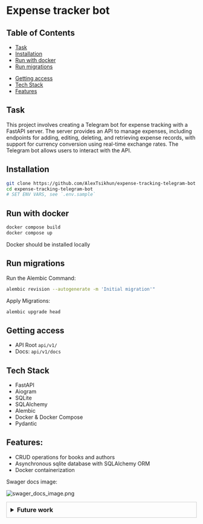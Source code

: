 # Expense tracker bot

## Table of Contents

- [Task](#task)
- [Installation](#installation)
- [Run with docker](#run-with-docker)
- [Run migrations](#run-migrations)
<!-- - [Run tests](#run-tests) -->
- [Getting access](#getting-access)
- [Tech Stack](#tech-stack)
- [Features](#features)
<!-- - [DB Structure](#db-structure) -->

## Task
This project involves creating a Telegram bot for expense tracking with a FastAPI server. The server provides an API to manage expenses, including endpoints for adding, editing, deleting, and retrieving expense records, with support for currency conversion using real-time exchange rates. The Telegram bot allows users to interact with the API.

## Installation

```bash
git clone https://github.com/AlexTsikhun/expense-tracking-telegram-bot
cd expense-tracking-telegram-bot
# SET ENV VARS, see `.env.sample` 
```

## Run with docker

```bash
docker compose build
docker compose up
```

Docker should be installed locally

## Run migrations

Run the Alembic Command:

```bash
alembic revision --autogenerate -m 'Initial migration'"
```

Apply Migrations:

```bash
alembic upgrade head
```


<!-- ## Run tests

Add path to `.env` files for test configuration

```bash
PYTHONPATH=$PYTHONPATH:src pytest --asyncio-mode=auto -sv
``` -->

## Getting access

- API Root `api/v1/`
- Docs: `api/v1/docs`

## Tech Stack

- FastAPI
- Aiogram
- SQLite
- SQLAlchemy
- Alembic
- Docker & Docker Compose
- Pydantic

## Features:

- CRUD operations for books and authors
- Asynchronous sqlite database with SQLAlchemy ORM
- Docker containerization

<!-- 
#### DB Structure:

![db_structure.png](readme_images/db_structure.png) -->


Swager docs image:

![swager_docs_image.png](readme_images/swager_docs_image.png)

<details style="border: 1px solid #ccc; padding: 10px; margin-bottom: 10px">
<summary style="font-size: 1.17em; font-weight: bold; ">Future work</summary>

- Make it more comfortable to view the csv file (so as not to download it every time)

</details>
